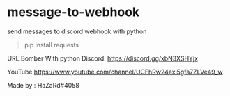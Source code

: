 # message-to-webhook
send messages to discord webhook with python

>pip install requests


URL Bomber With python Discord: https://discord.gg/xbN3XSHYjx

YouTube https://www.youtube.com/channel/UCFhRw24axi5gfa7ZLVe49_w

Made by : HaZaRd#4058
